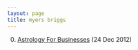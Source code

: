 ```yaml
---
layout: page
title: myers briggs
---
```


0. [Astrology For Businesses](/bookmark/2012/12/24/myers-briggs-astrology.html) (24 Dec 2012) 
